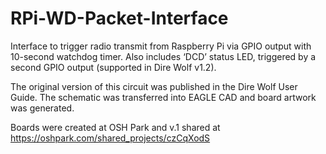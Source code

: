 # RPi-WD-Packet-Interface
Interface to trigger radio transmit from Raspberry Pi via GPIO output with 10-second watchdog timer. Also includes ‘DCD’ status LED, triggered by a second GPIO output (supported in Dire Wolf v1.2).

The original version of this circuit was published in the Dire Wolf User Guide. The schematic was transferred into EAGLE CAD and board artwork was generated. 

Boards were created at OSH Park and v.1 shared at https://oshpark.com/shared_projects/czCqXodS
